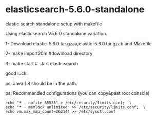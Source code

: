 # elasticsearch-5.6.0-standalone

elastic search standalone setup with makefile 

Using elasticsearch V5.6.0 standalone variation.

1- Download elastic-5.6.0.tar.gzaa,elastic-5.6.0.tar.gzab and Makefile

2- make import20m #download directory 

3- make start # start elasticsearch

good luck.

ps: Java 1.8 should be in the path.

ps: Recommended configurations (you can copy&past root console)
    
    echo "* - nofile 65535" > /etc/security/limits.conf;  \
    echo "* - memlock unlimited" >> /etc/security/limits.conf;  \
    echo vm.max_map_count=262144 >> /etc/sysctl.conf
    

